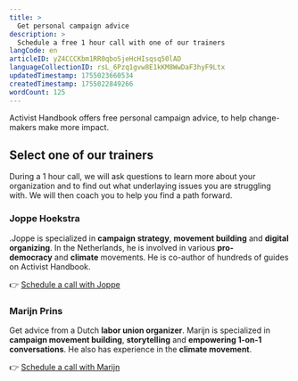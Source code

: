 ```yaml
---
title: >
  Get personal campaign advice
description: >
  Schedule a free 1 hour call with one of our trainers
langCode: en
articleID: yZ4CCCKbm1RR0qboSjeHcHIsqsq50lAD
languageCollectionID: rsL_6Pzq1gvw8E1kKM8WwDaF3hyF9Ltx
updatedTimestamp: 1755023660534
createdTimestamp: 1755022849266
wordCount: 125
---
```


Activist Handbook offers free personal campaign advice, to help change-makers make more impact.

## Select one of our trainers

During a 1 hour call, we will ask questions to learn more about your organization and to find out what underlaying issues you are struggling with. We will then coach you to help you find a path forward.

### Joppe Hoekstra

.Joppe is specialized in **campaign strategy**, **movement building** and **digital organizing**. In the Netherlands, he is involved in various **pro-democracy** and **climate** movements. He is co-author of hundreds of guides on Activist Handbook.

👉 [Schedule a call with Joppe](https://calendar.google.com/calendar/u/0/appointments/schedules/AcZssZ1aMZ_VEJrpx3xgW5pgD7qLA9fzFs8lzHD4LW4n156GJ1UGSWwtQ25_61PgVGDW7H6ncEEZIYLC?utm_source=activisthandbook.org)

### Marijn Prins

Get advice from a Dutch **labor union organizer**. Marijn is specialized in **campaign movement building**, **storytelling** and **empowering 1-on-1 conversations**. He also has experience in the **climate movement**.

👉 [Schedule a call with Marijn](https://calendar.google.com/calendar/u/0/appointments/schedules/AcZssZ0fa2HcMHNBSq2JFiqVG0xJE1DzqOq8U7sBWSkjC9zFnutLHDyxlxaRAXlR7ZkZm6Z7JE0w7n8Z?utm_source=activisthandbook.org)